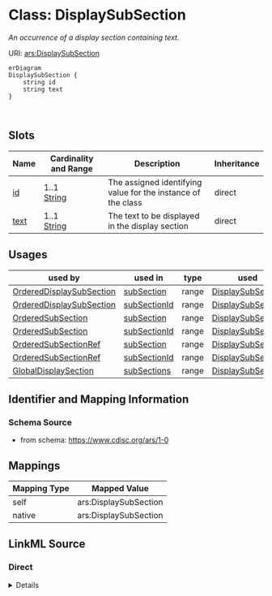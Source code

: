 # Class: DisplaySubSection


_An occurrence of a display section containing text._





URI: [ars:DisplaySubSection](https://www.cdisc.org/ars/1-0/DisplaySubSection)


```mermaid
erDiagram
DisplaySubSection {
    string id  
    string text  
}



```



<!-- no inheritance hierarchy -->


## Slots

| Name | Cardinality and Range | Description | Inheritance |
| ---  | --- | --- | --- |
| [id](id.md) | 1..1 <br/> [String](String.md) | The assigned identifying value for the instance of the class | direct |
| [text](text.md) | 1..1 <br/> [String](String.md) | The text to be displayed in the display section | direct |





## Usages

| used by | used in | type | used |
| ---  | --- | --- | --- |
| [OrderedDisplaySubSection](OrderedDisplaySubSection.md) | [subSection](subSection.md) | range | [DisplaySubSection](DisplaySubSection.md) |
| [OrderedDisplaySubSection](OrderedDisplaySubSection.md) | [subSectionId](subSectionId.md) | range | [DisplaySubSection](DisplaySubSection.md) |
| [OrderedSubSection](OrderedSubSection.md) | [subSection](subSection.md) | range | [DisplaySubSection](DisplaySubSection.md) |
| [OrderedSubSection](OrderedSubSection.md) | [subSectionId](subSectionId.md) | range | [DisplaySubSection](DisplaySubSection.md) |
| [OrderedSubSectionRef](OrderedSubSectionRef.md) | [subSection](subSection.md) | range | [DisplaySubSection](DisplaySubSection.md) |
| [OrderedSubSectionRef](OrderedSubSectionRef.md) | [subSectionId](subSectionId.md) | range | [DisplaySubSection](DisplaySubSection.md) |
| [GlobalDisplaySection](GlobalDisplaySection.md) | [subSections](subSections.md) | range | [DisplaySubSection](DisplaySubSection.md) |






## Identifier and Mapping Information







### Schema Source


* from schema: https://www.cdisc.org/ars/1-0





## Mappings

| Mapping Type | Mapped Value |
| ---  | ---  |
| self | ars:DisplaySubSection |
| native | ars:DisplaySubSection |





## LinkML Source

<!-- TODO: investigate https://stackoverflow.com/questions/37606292/how-to-create-tabbed-code-blocks-in-mkdocs-or-sphinx -->

### Direct

<details>
```yaml
name: DisplaySubSection
description: An occurrence of a display section containing text.
from_schema: https://www.cdisc.org/ars/1-0
rank: 1000
slots:
- id
- text
slot_usage:
  text:
    name: text
    domain_of:
    - DisplaySubSection
    required: true

```
</details>

### Induced

<details>
```yaml
name: DisplaySubSection
description: An occurrence of a display section containing text.
from_schema: https://www.cdisc.org/ars/1-0
rank: 1000
slot_usage:
  text:
    name: text
    domain_of:
    - DisplaySubSection
    required: true
attributes:
  id:
    name: id
    description: The assigned identifying value for the instance of the class.
    from_schema: https://www.cdisc.org/ars/1-0
    rank: 1000
    identifier: true
    alias: id
    owner: DisplaySubSection
    domain_of:
    - ReportingEvent
    - AnalysisCategorization
    - AnalysisCategory
    - Analysis
    - AnalysisMethod
    - Operation
    - ReferencedOperationRelationship
    - Output
    - OutputDisplay
    - DisplaySubSection
    - AnalysisSet
    - GroupingFactor
    - Group
    - DataSubset
    - ReferenceDocument
    - TerminologyExtension
    - SponsorTerm
    range: string
    required: true
  text:
    name: text
    description: The text to be displayed in the display section.
    from_schema: https://www.cdisc.org/ars/1-0
    rank: 1000
    alias: text
    owner: DisplaySubSection
    domain_of:
    - DisplaySubSection
    range: string
    required: true

```
</details>